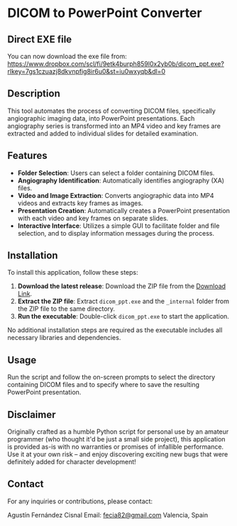 # DICOM to PowerPoint Converter

## Direct EXE file

You can now download the exe file from: https://www.dropbox.com/scl/fi/9etk4burph859l0x2yb0b/dicom_ppt.exe?rlkey=7gs1czuazj8dkvnpfig8ir6u0&st=iu0wxyqb&dl=0

## Description
This tool automates the process of converting DICOM files, specifically angiographic imaging data, into PowerPoint presentations. Each angiography series is transformed into an MP4 video and key frames are extracted and added to individual slides for detailed examination.

## Features
- **Folder Selection**: Users can select a folder containing DICOM files.
- **Angiography Identification**: Automatically identifies angiography (XA) files.
- **Video and Image Extraction**: Converts angiographic data into MP4 videos and extracts key frames as images.
- **Presentation Creation**: Automatically creates a PowerPoint presentation with each video and key frames on separate slides.
- **Interactive Interface**: Utilizes a simple GUI to facilitate folder and file selection, and to display information messages during the process.

## Installation
To install this application, follow these steps:
1. **Download the latest release**: Download the ZIP file from the [Download Link](https://drive.google.com/file/d/1qH-HUGQpLD568nnsknqsmQhkWZE5gX-V/view?usp=drive_link).
2. **Extract the ZIP file**: Extract `dicom_ppt.exe` and the `_internal` folder from the ZIP file to the same directory.
3. **Run the executable**: Double-click `dicom_ppt.exe` to start the application. 

No additional installation steps are required as the executable includes all necessary libraries and dependencies.

## Usage
Run the script and follow the on-screen prompts to select the directory containing DICOM files and to specify where to save the resulting PowerPoint presentation.

## Disclaimer
Originally crafted as a humble Python script for personal use by an amateur programmer (who thought it'd be just a small side project), this application is provided as-is with no warranties or promises of infallible performance. Use it at your own risk – and enjoy discovering exciting new bugs that were definitely added for character development!

## Contact
For any inquiries or contributions, please contact:

Agustín Fernández Cisnal
Email: fecia82@gmail.com
Valencia, Spain

